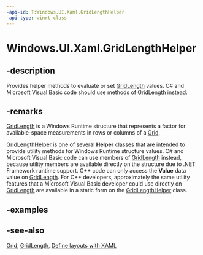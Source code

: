```yaml
---
-api-id: T:Windows.UI.Xaml.GridLengthHelper
-api-type: winrt class
---
```


<!-- Class syntax.
public class GridLengthHelper : Windows.UI.Xaml.IGridLengthHelper
-->

# Windows.UI.Xaml.GridLengthHelper

## -description

Provides helper methods to evaluate or set [GridLength](gridlength.md) values. C# and Microsoft Visual Basic code should use methods of [GridLength](gridlength.md) instead.

## -remarks

[GridLength](gridlength.md) is a Windows Runtime structure that represents a factor for available-space measurements in rows or columns of a [Grid](../windows.ui.xaml.controls/grid.md).

[GridLengthHelper](gridlengthhelper.md) is one of several **Helper** classes that are intended to provide utility methods for Windows Runtime structure values. C# and Microsoft Visual Basic code can use members of [GridLength](gridlengthhelper.md) instead, because utility members are available directly on the structure due to .NET Framework runtime support. C++ code can only access the **Value** data value on [GridLength](gridlengthhelper.md). For C++ developers, approximately the same utility features that a Microsoft Visual Basic developer could use directly on [GridLength](gridlengthhelper.md) are available in a static form on the [GridLengthHelper](gridlengthhelper.md) class.

## -examples

## -see-also

[Grid](../windows.ui.xaml.controls/grid.md), [GridLength](gridlengthhelper.md), [Define layouts with XAML](https://msdn.microsoft.com/library/8d4e4162-1c9c-48f4-8a94-34976fb17079)
